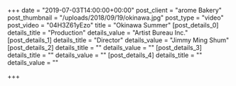 +++
date = "2019-07-03T14:00:00+00:00"
post_client = "arome Bakery"
post_thumbnail = "/uploads/2018/09/19/okinawa.jpg"
post_type = "video"
post_video = "04H3Z61yEzo"
title = "Okinawa Summer"
[post_details_0]
details_title = "Production"
details_value = "Artist Bureau Inc."
[post_details_1]
details_title = "Director"
details_value = "Jimmy Ming Shum"
[post_details_2]
details_title = ""
details_value = ""
[post_details_3]
details_title = ""
details_value = ""
[post_details_4]
details_title = ""
details_value = ""

+++
